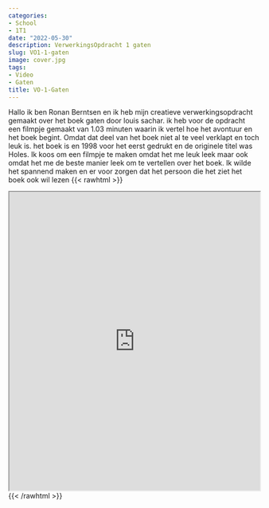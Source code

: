 ```yaml
---
categories:
- School
- 1T1
date: "2022-05-30"
description: VerwerkingsOpdracht 1 gaten
slug: VO1-1-gaten
image: cover.jpg
tags:
- Video
- Gaten
title: VO-1-Gaten
---
```

Hallo ik ben Ronan Berntsen en ik heb mijn creatieve verwerkingsopdracht gemaakt over het boek gaten door louis sachar.
ik heb voor de opdracht een filmpje gemaakt van 1.03 minuten waarin ik vertel hoe het avontuur en het boek begint. Omdat dat deel van het boek niet al te veel verklapt en toch leuk is. het boek is en 1998 voor het eerst gedrukt en de originele titel was Holes. Ik koos om een filmpje te maken omdat het me leuk leek  maar ook omdat het me de beste manier leek om te vertellen over het boek. Ik wilde het spannend maken en er voor zorgen dat het persoon die het ziet het boek ook wil lezen
{{< rawhtml >}}
<iframe src="https://drive.google.com/file/d/1s4d9CX8tys3plQS3hwqApGDs5ZEjA-Ow/preview" width="100%" height="600" allow="autoplay"></iframe>
{{< /rawhtml >}}
